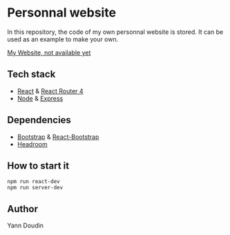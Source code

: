 # Personnal website
In this repository, the code of my own personnal website is stored. It can be used as an example to make your own.

[My Website, not available yet](yanncoding.ch)

## Tech stack
* [React](https://github.com/facebook/react) & [React Router 4](https://github.com/ReactTraining/react-router)
* [Node](https://github.com/nodejs) & [Express](https://github.com/expressjs/express)

## Dependencies 
* [Bootstrap](https://github.com/twbs/bootstrap) & [React-Bootstrap](https://github.com/react-bootstrap/react-bootstrap)
* [Headroom](https://github.com/KyleAMathews/react-headroom)

## How to start it
```
npm run react-dev
npm run server-dev
```
## Author
Yann Doudin